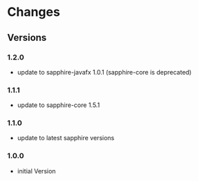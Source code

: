 # Changes #

## Versions

### 1.2.0
* update to sapphire-javafx 1.0.1 (sapphire-core is deprecated)

### 1.1.1
* update to sapphire-core 1.5.1

### 1.1.0

* update to latest sapphire versions

### 1.0.0

* initial Version

